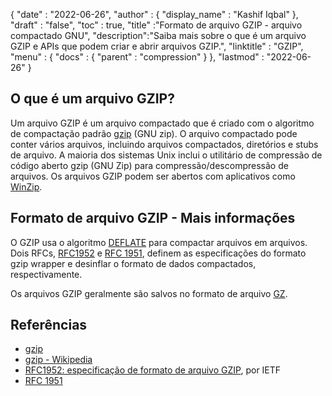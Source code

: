 {
  "date" : "2022-06-26",
  "author" : {
    "display_name" : "Kashif Iqbal"
},
  "draft" : "false",
  "toc" : true,
  "title" :"Formato de arquivo GZIP - arquivo compactado GNU",
  "description":"Saiba mais sobre o que é um arquivo GZIP e APIs que podem criar e abrir arquivos GZIP.",
  "linktitle" : "GZIP",
  "menu" : {
    "docs" : {
      "parent" : "compression"
}
},
  "lastmod" : "2022-06-26"
}

## O que é um arquivo GZIP?

Um arquivo GZIP é um arquivo compactado que é criado com o algoritmo de compactação padrão [gzip](https://en.wikipedia.org/wiki/Gzip) (GNU zip). O arquivo compactado pode conter vários arquivos, incluindo arquivos compactados, diretórios e stubs de arquivo. A maioria dos sistemas Unix inclui o utilitário de compressão de código aberto gzip (GNU Zip) para compressão/descompressão de arquivos. Os arquivos GZIP podem ser abertos com aplicativos como [WinZip](https://www.winzip.com/en/).

## Formato de arquivo GZIP - Mais informações

O GZIP usa o algoritmo [DEFLATE](https://en.wikipedia.org/wiki/DEFLATE) para compactar arquivos em arquivos. Dois RFCs, [RFC1952](https://tools.ietf.org/html/rfc1952) e [RFC 1951](https://tools.ietf.org/html/rfc1951), definem as especificações do formato gzip wrapper e desinflar o formato de dados compactados, respectivamente.

Os arquivos GZIP geralmente são salvos no formato de arquivo [GZ](/pt/compression/gz/).

## Referências

* [gzip](http://www.gzip.org/)
* [gzip - Wikipedia](https://en.wikipedia.org/wiki/Gzip)
* [RFC1952: especificação de formato de arquivo GZIP](https://datatracker.ietf.org/doc/html/rfc1952), por IETF
* [RFC 1951](https://tools.ietf.org/html/rfc1951)

